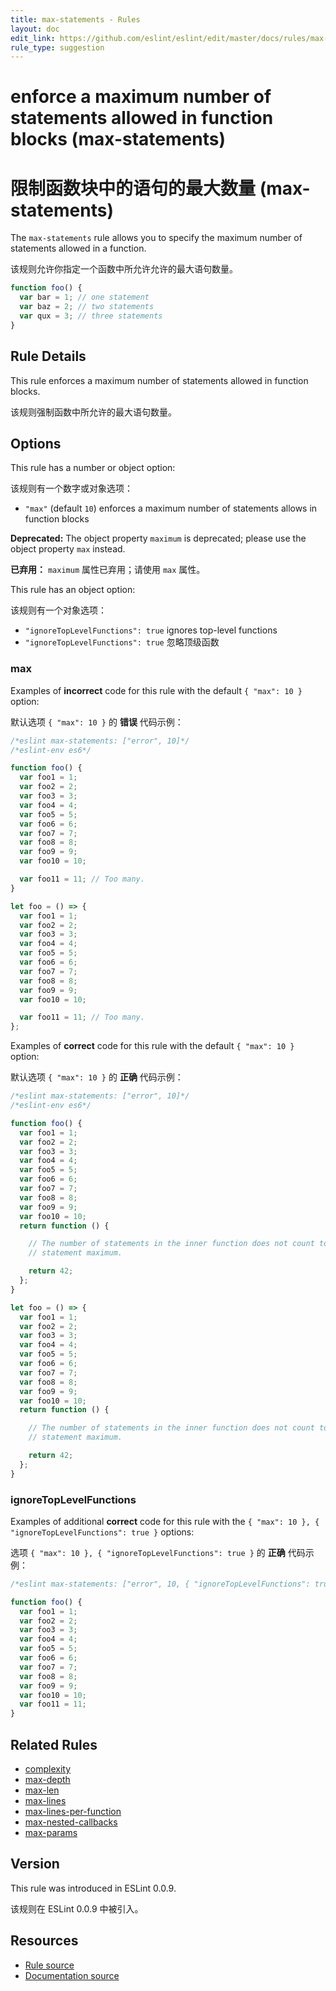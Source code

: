 ```yaml
---
title: max-statements - Rules
layout: doc
edit_link: https://github.com/eslint/eslint/edit/master/docs/rules/max-statements.md
rule_type: suggestion
---
```

<!-- Note: No pull requests accepted for this file. See README.md in the root directory for details. -->

# enforce a maximum number of statements allowed in function blocks (max-statements)

# 限制函数块中的语句的最大数量 (max-statements)

The `max-statements` rule allows you to specify the maximum number of statements allowed in a function.

该规则允许你指定一个函数中所允许允许的最大语句数量。

```js
function foo() {
  var bar = 1; // one statement
  var baz = 2; // two statements
  var qux = 3; // three statements
}
```

## Rule Details

This rule enforces a maximum number of statements allowed in function blocks.

该规则强制函数中所允许的最大语句数量。

## Options

This rule has a number or object option:

该规则有一个数字或对象选项：

* `"max"` (default `10`) enforces a maximum number of statements allows in function blocks

**Deprecated:** The object property `maximum` is deprecated; please use the object property `max` instead.

**已弃用：** `maximum` 属性已弃用；请使用 `max` 属性。

This rule has an object option:

该规则有一个对象选项：

* `"ignoreTopLevelFunctions": true` ignores top-level functions
* `"ignoreTopLevelFunctions": true` 忽略顶级函数

### max

Examples of **incorrect** code for this rule with the default `{ "max": 10 }` option:

默认选项 `{ "max": 10 }` 的 **错误** 代码示例：

```js
/*eslint max-statements: ["error", 10]*/
/*eslint-env es6*/

function foo() {
  var foo1 = 1;
  var foo2 = 2;
  var foo3 = 3;
  var foo4 = 4;
  var foo5 = 5;
  var foo6 = 6;
  var foo7 = 7;
  var foo8 = 8;
  var foo9 = 9;
  var foo10 = 10;

  var foo11 = 11; // Too many.
}

let foo = () => {
  var foo1 = 1;
  var foo2 = 2;
  var foo3 = 3;
  var foo4 = 4;
  var foo5 = 5;
  var foo6 = 6;
  var foo7 = 7;
  var foo8 = 8;
  var foo9 = 9;
  var foo10 = 10;

  var foo11 = 11; // Too many.
};
```

Examples of **correct** code for this rule with the default `{ "max": 10 }` option:

默认选项 `{ "max": 10 }` 的 **正确** 代码示例：

```js
/*eslint max-statements: ["error", 10]*/
/*eslint-env es6*/

function foo() {
  var foo1 = 1;
  var foo2 = 2;
  var foo3 = 3;
  var foo4 = 4;
  var foo5 = 5;
  var foo6 = 6;
  var foo7 = 7;
  var foo8 = 8;
  var foo9 = 9;
  var foo10 = 10;
  return function () {

    // The number of statements in the inner function does not count toward the
    // statement maximum.

    return 42;
  };
}

let foo = () => {
  var foo1 = 1;
  var foo2 = 2;
  var foo3 = 3;
  var foo4 = 4;
  var foo5 = 5;
  var foo6 = 6;
  var foo7 = 7;
  var foo8 = 8;
  var foo9 = 9;
  var foo10 = 10;
  return function () {

    // The number of statements in the inner function does not count toward the
    // statement maximum.

    return 42;
  };
}
```

### ignoreTopLevelFunctions

Examples of additional **correct** code for this rule with the `{ "max": 10 }, { "ignoreTopLevelFunctions": true }` options:

选项 `{ "max": 10 }, { "ignoreTopLevelFunctions": true }` 的 **正确** 代码示例：

```js
/*eslint max-statements: ["error", 10, { "ignoreTopLevelFunctions": true }]*/

function foo() {
  var foo1 = 1;
  var foo2 = 2;
  var foo3 = 3;
  var foo4 = 4;
  var foo5 = 5;
  var foo6 = 6;
  var foo7 = 7;
  var foo8 = 8;
  var foo9 = 9;
  var foo10 = 10;
  var foo11 = 11;
}
```

## Related Rules

* [complexity](complexity)
* [max-depth](max-depth)
* [max-len](max-len)
* [max-lines](max-lines)
* [max-lines-per-function](max-lines-per-function)
* [max-nested-callbacks](max-nested-callbacks)
* [max-params](max-params)

## Version

This rule was introduced in ESLint 0.0.9.

该规则在 ESLint 0.0.9 中被引入。

## Resources

* [Rule source](https://github.com/eslint/eslint/tree/master/lib/rules/max-statements.js)
* [Documentation source](https://github.com/eslint/eslint/tree/master/docs/rules/max-statements.md)
